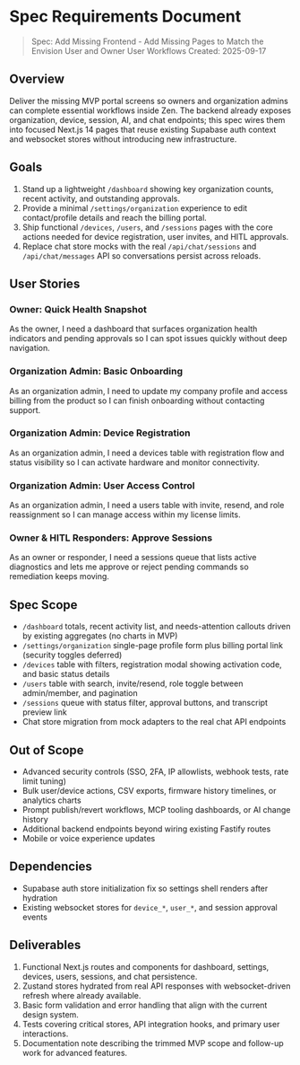 # Spec Requirements Document

> Spec: Add Missing Frontend - Add Missing Pages to Match the Envision User and Owner User Workflows
> Created: 2025-09-17

## Overview

Deliver the missing MVP portal screens so owners and organization admins can complete essential workflows inside Zen. The backend already exposes organization, device, session, AI, and chat endpoints; this spec wires them into focused Next.js 14 pages that reuse existing Supabase auth context and websocket stores without introducing new infrastructure.

## Goals

1. Stand up a lightweight `/dashboard` showing key organization counts, recent activity, and outstanding approvals.
2. Provide a minimal `/settings/organization` experience to edit contact/profile details and reach the billing portal.
3. Ship functional `/devices`, `/users`, and `/sessions` pages with the core actions needed for device registration, user invites, and HITL approvals.
4. Replace chat store mocks with the real `/api/chat/sessions` and `/api/chat/messages` API so conversations persist across reloads.

## User Stories

### Owner: Quick Health Snapshot

As the owner, I need a dashboard that surfaces organization health indicators and pending approvals so I can spot issues quickly without deep navigation.

### Organization Admin: Basic Onboarding

As an organization admin, I need to update my company profile and access billing from the product so I can finish onboarding without contacting support.

### Organization Admin: Device Registration

As an organization admin, I need a devices table with registration flow and status visibility so I can activate hardware and monitor connectivity.

### Organization Admin: User Access Control

As an organization admin, I need a users table with invite, resend, and role reassignment so I can manage access within my license limits.

### Owner & HITL Responders: Approve Sessions

As an owner or responder, I need a sessions queue that lists active diagnostics and lets me approve or reject pending commands so remediation keeps moving.

## Spec Scope

- `/dashboard` totals, recent activity list, and needs-attention callouts driven by existing aggregates (no charts in MVP)
- `/settings/organization` single-page profile form plus billing portal link (security toggles deferred)
- `/devices` table with filters, registration modal showing activation code, and basic status details
- `/users` table with search, invite/resend, role toggle between admin/member, and pagination
- `/sessions` queue with status filter, approval buttons, and transcript preview link
- Chat store migration from mock adapters to the real chat API endpoints

## Out of Scope

- Advanced security controls (SSO, 2FA, IP allowlists, webhook tests, rate limit tuning)
- Bulk user/device actions, CSV exports, firmware history timelines, or analytics charts
- Prompt publish/revert workflows, MCP tooling dashboards, or AI change history
- Additional backend endpoints beyond wiring existing Fastify routes
- Mobile or voice experience updates

## Dependencies

- Supabase auth store initialization fix so settings shell renders after hydration
- Existing websocket stores for `device_*`, `user_*`, and session approval events

## Deliverables

1. Functional Next.js routes and components for dashboard, settings, devices, users, sessions, and chat persistence.
2. Zustand stores hydrated from real API responses with websocket-driven refresh where already available.
3. Basic form validation and error handling that align with the current design system.
4. Tests covering critical stores, API integration hooks, and primary user interactions.
5. Documentation note describing the trimmed MVP scope and follow-up work for advanced features.
